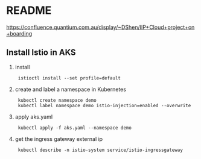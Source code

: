 # README

https://confluence.quantium.com.au/display/~DShen/IIP+Cloud+project+on+boarding


## Install Istio in AKS

1. install

        istioctl install --set profile=default

2. create and label a namespace in Kubernetes

        kubectl create namespace demo
        kubectl label namespace demo istio-injection=enabled --overwrite

3. apply aks.yaml

        kubectl apply -f aks.yaml --namespace demo

4. get the ingress gateway external ip

        kubectl describe -n istio-system service/istio-ingressgateway
